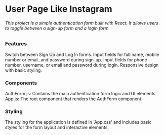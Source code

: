 # User Page Like Instagram

###### This project is a simple authentication form built with React. It allows users to toggle between a sign-up form and a login form.

### Features
Switch between Sign Up and Log In forms.
Input fields for full name, mobile number or email, and password during sign-up.
Input fields for phone number, username, or email and password during login.
Responsive design with basic styling.

### Components
AuthForm.js: Contains the main authentication form logic and UI elements.
App.js: The root component that renders the AuthForm component.

### Styling
The styling for the application is defined in 'App.css' and includes basic styles for the form layout and interactive elements.
